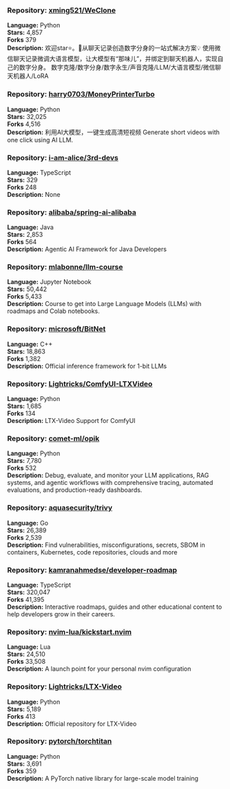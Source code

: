 ### **Repository:** [xming521/WeClone](https://github.com/xming521/WeClone)  

**Language:** Python  
**Stars:** 4,857  
**Forks** 379  
**Description:** 欢迎star⭐。🚀从聊天记录创造数字分身的一站式解决方案💡 使用微信聊天记录微调大语言模型，让大模型有“那味儿”，并绑定到聊天机器人，实现自己的数字分身。 数字克隆/数字分身/数字永生/声音克隆/LLM/大语言模型/微信聊天机器人/LoRA  

### **Repository:** [harry0703/MoneyPrinterTurbo](https://github.com/harry0703/MoneyPrinterTurbo)  

**Language:** Python  
**Stars:** 32,025  
**Forks** 4,516  
**Description:** 利用AI大模型，一键生成高清短视频 Generate short videos with one click using AI LLM.  

### **Repository:** [i-am-alice/3rd-devs](https://github.com/i-am-alice/3rd-devs)  

**Language:** TypeScript  
**Stars:** 329  
**Forks** 248  
**Description:** None  

### **Repository:** [alibaba/spring-ai-alibaba](https://github.com/alibaba/spring-ai-alibaba)  

**Language:** Java  
**Stars:** 2,853  
**Forks** 564  
**Description:** Agentic AI Framework for Java Developers  

### **Repository:** [mlabonne/llm-course](https://github.com/mlabonne/llm-course)  

**Language:** Jupyter Notebook  
**Stars:** 50,442  
**Forks** 5,433  
**Description:** Course to get into Large Language Models (LLMs) with roadmaps and Colab notebooks.  

### **Repository:** [microsoft/BitNet](https://github.com/microsoft/BitNet)  

**Language:** C++  
**Stars:** 18,863  
**Forks** 1,382  
**Description:** Official inference framework for 1-bit LLMs  

### **Repository:** [Lightricks/ComfyUI-LTXVideo](https://github.com/Lightricks/ComfyUI-LTXVideo)  

**Language:** Python  
**Stars:** 1,685  
**Forks** 134  
**Description:** LTX-Video Support for ComfyUI  

### **Repository:** [comet-ml/opik](https://github.com/comet-ml/opik)  

**Language:** Python  
**Stars:** 7,780  
**Forks** 532  
**Description:** Debug, evaluate, and monitor your LLM applications, RAG systems, and agentic workflows with comprehensive tracing, automated evaluations, and production-ready dashboards.  

### **Repository:** [aquasecurity/trivy](https://github.com/aquasecurity/trivy)  

**Language:** Go  
**Stars:** 26,389  
**Forks** 2,539  
**Description:** Find vulnerabilities, misconfigurations, secrets, SBOM in containers, Kubernetes, code repositories, clouds and more  

### **Repository:** [kamranahmedse/developer-roadmap](https://github.com/kamranahmedse/developer-roadmap)  

**Language:** TypeScript  
**Stars:** 320,047  
**Forks** 41,395  
**Description:** Interactive roadmaps, guides and other educational content to help developers grow in their careers.  

### **Repository:** [nvim-lua/kickstart.nvim](https://github.com/nvim-lua/kickstart.nvim)  

**Language:** Lua  
**Stars:** 24,510  
**Forks** 33,508  
**Description:** A launch point for your personal nvim configuration  

### **Repository:** [Lightricks/LTX-Video](https://github.com/Lightricks/LTX-Video)  

**Language:** Python  
**Stars:** 5,189  
**Forks** 413  
**Description:** Official repository for LTX-Video  

### **Repository:** [pytorch/torchtitan](https://github.com/pytorch/torchtitan)  

**Language:** Python  
**Stars:** 3,691  
**Forks** 359  
**Description:** A PyTorch native library for large-scale model training  

